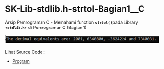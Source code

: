 # SK-Lib-stdlib.h-strtol-Bagian1__C
Arsip Pemrograman C - Memahami function <code><b>strtol()</b></code>pada Library <code><b>&lt;stdlib.h></b></code> di Pemrograman C (Bagian 1)<br><br>
<img src="https://github.com/RizkyKhapidsyah/SK-Lib-stdlib.h-strtol-Bagian1__C/blob/master/SK-Lib-stdlib.h-strtol-Bagian1__C/x64/result/001.PNG"><br><br>
Lihat Source Code : <br>
- <a href="https://github.com/RizkyKhapidsyah/SK-Lib-stdlib.h-strtol-Bagian1__C/blob/master/SK-Lib-stdlib.h-strtol-Bagian1__C/Source.c">Program</a>
